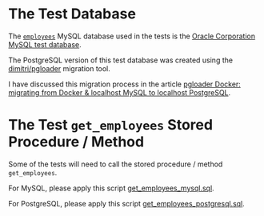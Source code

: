 # The Test Database

The [``employees``](https://github.com/behai-nguyen/bh_database/blob/c1300d927f6db7806bb67ab43eefb94f66aa4a51/tests/__init__.py#L9) MySQL database used in the tests is the [Oracle Corporation MySQL test database](https://github.com/datacharmer/test_db).

The PostgreSQL version of this test database was created using the [dimitri/pgloader](https://hub.docker.com/r/dimitri/pgloader/) migration tool.

I have discussed this migration process in the article 
[pgloader Docker: migrating from Docker & localhost MySQL to localhost PostgreSQL](
https://behainguyen.wordpress.com/2022/11/13/pgloader-docker-migrating-from-docker-localhost-mysql-to-localhost-postgresql/).

# The Test ``get_employees`` Stored Procedure / Method

Some of the tests will need to call the stored procedure / method ``get_employees``.

For MySQL, please apply this script [get_employees_mysql.sql](https://github.com/behai-nguyen/bh_database/blob/main/tests/stored_methods/get_employees_mysql.sql).

For PostgreSQL, please apply this script [get_employees_postgresql.sql](https://github.com/behai-nguyen/bh_database/blob/main/tests/stored_methods/get_employees_postgresql.sql).
